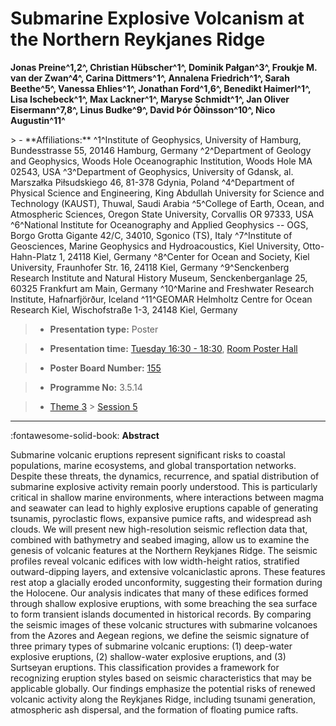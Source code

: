 # Submarine Explosive Volcanism at the Northern Reykjanes Ridge

**Jonas Preine^1,2^, Christian Hübscher^1^, Dominik Pałgan^3^, Froukje M. van der Zwan^4^, Carina Dittmers^1^, Annalena Friedrich^1^, Sarah Beethe^5^, Vanessa Ehlies^1^, Jonathan Ford^1,6^, Benedikt Haimerl^1^, Lisa Ischebeck^1^, Max Lackner^1^, Maryse Schmidt^1^, Jan Oliver Eisermann^7,8^, Linus Budke^9^, David Þór Óðinsson^10^, Nico Augustin^11^**

<!-- more -->> - **Affiliations:** ^1^Institute of Geophysics, University of Hamburg, Bundesstrasse 55, 20146 Hamburg, Germany ^2^Department of Geology and Geophysics, Woods Hole Oceanographic Institution, Woods Hole MA 02543, USA ^3^Department of Geophysics, University of Gdansk, al. Marszałka Piłsudskiego 46, 81-378 Gdynia, Poland ^4^Department of Physical Science and Engineering, King Abdullah University for Science and Technology (KAUST), Thuwal, Saudi Arabia ^5^College of Earth, Ocean, and Atmospheric Sciences, Oregon State University, Corvallis OR 97333, USA ^6^National Institute for Oceanography and Applied Geophysics -- OGS, Borgo Grotta Gigante 42/C, 34010, Sgonico (TS), Italy ^7^Institute of Geosciences, Marine Geophysics and Hydroacoustics, Kiel University, Otto-Hahn-Platz 1, 24118 Kiel, Germany ^8^Center for Ocean and Society, Kiel University, Fraunhofer Str. 16, 24118 Kiel, Germany ^9^Senckenberg Research Institute and Natural History Museum, Senckenberganlage 25, 60325 Frankfurt am Main, Germany ^10^Marine and Freshwater Research Institute, Hafnarfjörður, Iceland ^11^GEOMAR Helmholtz Centre for Ocean Research Kiel, Wischofstraße 1-3, 24148 Kiel, Germany 

> - **Presentation type:** Poster

> - **Presentation time:** [Tuesday 16:30 - 18:30](../sessions_comparison.md#__tabbed_2_6), [Room Poster Hall](../maps_venue.md#__tabbed_1_1)

> - **Poster Board Number:** [155](../map_poster_boards.md#tuesday)

> - **Programme No:** 3.5.14

> - [Theme 3](../theme3.md) > [Session 5](../sessions/session-3-5.md)

--- 

:fontawesome-solid-book: **Abstract**

Submarine volcanic eruptions represent significant risks to coastal populations, marine ecosystems, and global transportation networks. Despite these threats, the dynamics, recurrence, and spatial distribution of submarine explosive activity remain poorly understood. This is particularly critical in shallow marine environments, where interactions between magma and seawater can lead to highly explosive eruptions capable of generating tsunamis, pyroclastic flows, expansive pumice rafts, and widespread ash clouds.
We will present new high-resolution seismic reflection data that, combined with bathymetry and seabed imaging, allow us to examine the genesis of volcanic features at the Northern Reykjanes Ridge. The seismic profiles reveal volcanic edifices with low width-height ratios, stratified outward-dipping layers, and extensive volcaniclastic aprons. These features rest atop a glacially eroded unconformity, suggesting their formation during the Holocene. Our analysis indicates that many of these edifices formed through shallow explosive eruptions, with some breaching the sea surface to form transient islands documented in historical records.
By comparing the seismic images of these volcanic structures with submarine volcanoes from the Azores and Aegean regions, we define the seismic signature of three primary types of submarine volcanic eruptions: (1) deep-water explosive eruptions, (2) shallow-water explosive eruptions, and (3) Surtseyan eruptions. This classification provides a framework for recognizing eruption styles based on seismic characteristics that may be applicable globally. Our findings emphasize the potential risks of renewed volcanic activity along the Reykjanes Ridge, including tsunami generation, atmospheric ash dispersal, and the formation of floating pumice rafts.

